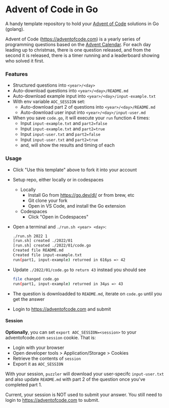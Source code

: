 # Advent of Code in Go

A handy template repository to hold your [Advent of Code](https://adventofcode.com) solutions in Go (golang).

Advent of Code (https://adventofcode.com) is a yearly series of programming questions based on the [Advent Calendar](https://en.wikipedia.org/wiki/Advent_calendar). For each day leading up to christmas, there is one question released, and from the second it is released, there is a timer running and a leaderboard showing who solved it first.

### Features

* Structured questions into `<year>/<day>`
* Auto-download questions into `<year>/<day>/README.md`
* Auto-download example input into `<year>/<day>/input-example.txt`
* With env variable `AOC_SESSION` set:
   * Auto-download part 2 of questions into `<year>/<day>/README.md`
   * Auto-download user input into `<year>/<day>/input-user.md`
* When you save `code.go`, it will execute your `run` function 4 times:
   * Input `input-example.txt` and `part2=false`
   * Input `input-example.txt` and `part2=true`
   * Input `input-user.txt` and `part2=false`
   * Input `input-user.txt` and `part2=true`
   * and, will show the results and timing of each

### Usage

* Click "Use this template" above to fork it into your account
* Setup repo, either locally or in codespaces
   * Locally
      * Install Go from https://go.dev/dl/ or from brew, etc
      * Git clone your fork
      * Open in VS Code, and install the Go extension
   * Codespaces
      * Click "Open in Codespaces"
* Open a terminal and `./run.sh <year> <day>`:

   ```sh
   ./run.sh 2022 1
   [run.sh] created ./2022/01
   [run.sh] created ./2022/01/code.go
   Created file README.md
   Created file input-example.txt
   run(part1, input-example) returned in 616µs => 42
   ```

* Update `./2022/01/code.go` to `return 43` instead you should see

   ```sh
   file changed code.go
   run(part1, input-example) returned in 34µs => 43
   ```

* The question is downloadded to `README.md`, iterate on `code.go` until you get the answer
* Login to https://adventofcode.com and submit


#### Session

**Optionally**, you can set `export AOC_SESSION=<session>` to your adventofcode.com `session` cookie. That is:

* Login with your browser
* Open developer tools > Application/Storage > Cookies
* Retrieve the contents of `session`
* Export it as `AOC_SESSION`

With your session, `puzzler` will download your user-specifc `input-user.txt` and also update `README.md` with part 2 of the question once you've completed part 1.

Current, your session is NOT used to submit your answer. You still need to login to https://adventofcode.com to submit.